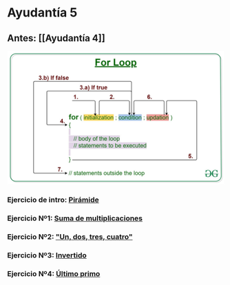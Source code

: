 # Ayudantía 5
## Antes: [[Ayudantía 4]]

![For-Loop.jpg](https://github.com/Fofichan/Ayu01-2022/blob/main/zz.%20Recursos/For-Loop.jpg)

### Ejercicio de intro: [Pirámide](https://github.com/Fofichan/Ayu01-2022/blob/main/z.%20Snippets/Pir%C3%A1mide.md)
### Ejercicio Nº1: [Suma de multiplicaciones]( https://github.com/Fofichan/Ayu01-2022/blob/main/z.%20Snippets/Suma%20de%20multiplicaciones.md )
### Ejercicio Nº2: ["Un, dos, tres, cuatro"]( https://github.com/Fofichan/Ayu01-2022/blob/main/z.%20Snippets/%22Un%2C%20dos%2C%20tres%2C%20cuatro%22.md )
### Ejercicio Nº3: [Invertido]( https://github.com/Fofichan/Ayu01-2022/blob/main/z.%20Snippets/Invertido.md )
### Ejercicio Nº4: [Último primo](https://github.com/Fofichan/Ayu01-2022/blob/main/z.%20Snippets/%C3%9Altimo%20primo.md)
